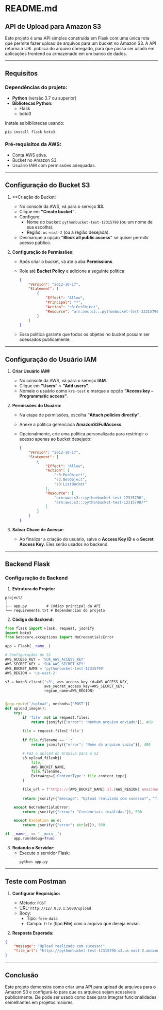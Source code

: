 # README.md

## API de Upload para Amazon S3

Este projeto é uma API simples construída em Flask com uma única rota que permite fazer upload de arquivos para um bucket no Amazon S3. A API retorna a URL pública do arquivo carregado, para que possa ser usado em aplicações frontend ou armazenado em um banco de dados.

---

## Requisitos

### Dependências do projeto:
- **Python** (versão 3.7 ou superior)
- **Bibliotecas Python**:
  - Flask
  - boto3

Instale as bibliotecas usando:

```bash
pip install flask boto3
```

### Pré-requisitos da AWS:
- Conta AWS ativa.
- Bucket no Amazon S3.
- Usuário IAM com permissões adequadas.

---

## Configuração do Bucket S3

1. **Criação do Bucket:

   - No console da AWS, vá para o serviço **S3**.
   - Clique em **"Create bucket"**.
   - Configure:
     - Nome do bucket: `pythonbucket-test-12315790` (ou um nome de sua escolha).
     - Região: `us-east-2` (ou a região desejada).
   - Desmarque a opção **"Block all public access"** se quiser permitir acesso público.

2. **Configuração de Permissões:**
   - Após criar o bucket, vá até a aba **Permissions**.
   - Role até **Bucket Policy** e adicione a seguinte política:

     ```json
     {
         "Version": "2012-10-17",
         "Statement": [
             {
                 "Effect": "Allow",
                 "Principal": "*",
                 "Action": "s3:GetObject",
                 "Resource": "arn:aws:s3:::pythonbucket-test-12315790/*"
             }
         ]
     }
     ```
   - Essa política garante que todos os objetos no bucket possam ser acessados publicamente.

---

## Configuração do Usuário IAM

1. **Criar Usuário IAM:**
   - No console da AWS, vá para o serviço **IAM**.
   - Clique em **"Users"** > **"Add users"**.
   - Nomeie o usuário como `krs-test` e marque a opção **"Access key - Programmatic access"**.

2. **Permissões do Usuário:**
   - Na etapa de permissões, escolha **"Attach policies directly"**.
   - Anexe a política gerenciada **AmazonS3FullAccess**.
   - Opcionalmente, crie uma política personalizada para restringir o acesso apenas ao bucket desejado:

     ```json
     {
         "Version": "2012-10-17",
         "Statement": [
             {
                 "Effect": "Allow",
                 "Action": [
                     "s3:PutObject",
                     "s3:GetObject",
                     "s3:ListBucket"
                 ],
                 "Resource": [
                     "arn:aws:s3:::pythonbucket-test-12315790",
                     "arn:aws:s3:::pythonbucket-test-12315790/*"
                 ]
             }
         ]
     }
     ```

3. **Salvar Chave de Acesso:**
   - Ao finalizar a criação do usuário, salve o **Access Key ID** e o **Secret Access Key**. Eles serão usados no backend.

---

## Backend Flask

### Configuração do Backend

1. **Estrutura do Projeto:**

```
project/
│
├── app.py         # Código principal da API
└── requirements.txt # Dependências do projeto
```

2. **Código do Backend:**


```python
from flask import Flask, request, jsonify
import boto3
from botocore.exceptions import NoCredentialsError

app = Flask(__name__)

# Configurações do S3
AWS_ACCESS_KEY = 'SUA_AWS_ACCESS_KEY'
AWS_SECRET_KEY = 'SUA_AWS_SECRET_KEY'
AWS_BUCKET_NAME = 'pythonbucket-test-12315790'
AWS_REGION = 'us-east-2'

s3 = boto3.client('s3', aws_access_key_id=AWS_ACCESS_KEY,
                  aws_secret_access_key=AWS_SECRET_KEY,
                  region_name=AWS_REGION)


@app.route('/upload', methods=['POST'])
def upload_image():
    try:
        if 'file' not in request.files:
            return jsonify({"error": "Nenhum arquivo enviado"}), 400
        
        file = request.files['file']
        
        if file.filename == '':
            return jsonify({"error": "Nome do arquivo vazio"}), 400

        # Faz o upload do arquivo para o S3
        s3.upload_fileobj(
            file,
            AWS_BUCKET_NAME,
            file.filename,
            ExtraArgs={'ContentType': file.content_type}
        )

        file_url = f"https://{AWS_BUCKET_NAME}.s3.{AWS_REGION}.amazonaws.com/{file.filename}"
        
        return jsonify({"message": "Upload realizado com sucesso!", "file_url": file_url}), 200

    except NoCredentialsError:
        return jsonify({"error": "Credenciais inválidas"}), 500

    except Exception as e:
        return jsonify({"error": str(e)}), 500

if __name__ == '__main__':
    app.run(debug=True)
```

3. **Rodando o Servidor:**
   - Execute o servidor Flask:
     ```bash
     python app.py
     ```

---

## Teste com Postman

1. **Configurar Requisição:**
   - Método: `POST`
   - URL: `http://127.0.0.1:5000/upload`
   - Body: 
     - Tipo: `form-data`
     - Campo: `file` (tipo **File**) com o arquivo que deseja enviar.

2. **Resposta Esperada:**

```json
{
    "message": "Upload realizado com sucesso!",
    "file_url": "https://pythonbucket-test-12315790.s3.us-east-2.amazonaws.com/seu-arquivo.jpg"
}
```

---

## Conclusão

Este projeto demonstra como criar uma API para upload de arquivos para o Amazon S3 e configurá-lo para que os arquivos sejam acessíveis publicamente. Ele pode ser usado como base para integrar funcionalidades semelhantes em projetos maiores.
